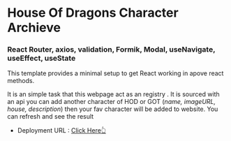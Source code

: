 # House Of Dragons Character Archieve

### React Router, axios, validation, Formik, Modal, useNavigate, useEffect, useState

This template provides a minimal setup to get React working in apove react methods.

It is an simple task that this webpage act as an registry . It is sourced with an api you can add another character of HOD or GOT (*name, imageURL, house, description*) then your fav character will be added to website. You can refresh and see the result

* Deployment URL : [Click Here👆](https://hodarchive.netlify.app/)
